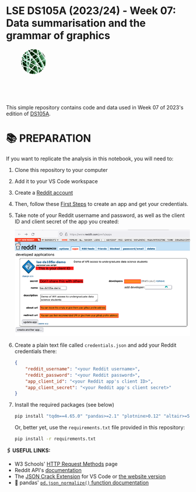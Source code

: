 # LSE DS105A (2023/24) - Week 07: Data summarisation and the grammar of graphics

<figure>
    <img src="./figures/DS105L_favicon.png" alt="Image Created with Stable Diffusion"  role="presentation" style="object-fit: cover;width:5em;height:5em;border-radius: 50%;">
    <figcaption>
        <span style="display:inline-block;font-size:0.3em;width:30%;">
        </span>
    </figcaption>

</figure>
<br/>
<br/>

This simple repository contains code and data used in Week 07 of 2023's edition of [DS105A](https://lse-dsi.github.io/DS105/).


# 📚 PREPARATION

If you want to replicate the analysis in this notebook, you will need to:

1. Clone this repository to your computer
2. Add it to your VS Code workspace
3. Create a [Reddit account](https://www.reddit.com/register/)
4. Then, follow these [First Steps](https://github.com/reddit-archive/reddit/wiki/OAuth2-Quick-Start-Example#first-steps) to create an app and get your credentials.
5. Take note of your Reddit username and password, as well as the client ID and client secret of the app you created:

    ![](./figures/screenshot_reddit_app_details.png)

6. Create a plain text file called `credentials.json` and add your Reddit credentials there:

    ```json
    {
        "reddit_username": "<your Reddit username>",
        "reddit_password": "<your Reddit password>",
        "app_client_id": "<your Reddit app's client ID>",
        "app_client_secret": "<your Reddit app's client secret>"
    }
    ```

7. Install the required packages (see below)

    ```bash
    pip install "tqdm==4.65.0" "pandas>=2.1" "plotnine>0.12" "altair>=5" "pyaml>=6.0.1" "matplotlib>=3.7"
    ```

    Or, better yet, use the `requirements.txt` file provided in this repository:

    ```bash
    pip install -r requirements.txt
    ```


**🖇️ USEFUL LINKS:**

- W3 Schools' [HTTP Request Methods](https://www.w3schools.com/tags/ref_httpmethods.asp) page
- Reddit API's [documentation](https://www.reddit.com/dev/api)
- The [JSON Crack Extension](https://marketplace.visualstudio.com/items?itemName=AykutSarac.jsoncrack-vscode) for VS Code or [the website version](https://jsoncrack.com/)
- 🐼 pandas' [`pd.json_normalize()` function documentation](https://pandas.pydata.org/pandas-docs/stable/reference/api/pandas.json_normalize.html)
